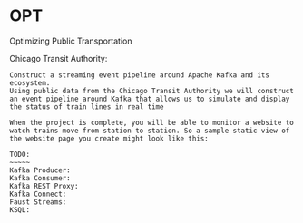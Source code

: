 # OPT
Optimizing Public Transportation

Chicago Transit Authority:
~~~~~~~~~~~~~~~~~~~~~~~~~~
Construct a streaming event pipeline around Apache Kafka and its ecosystem.
Using public data from the Chicago Transit Authority we will construct an event pipeline around Kafka that allows us to simulate and display the status of train lines in real time

When the project is complete, you will be able to monitor a website to watch trains move from station to station. So a sample static view of the website page you create might look like this:

TODO:
~~~~~
Kafka Producer:
Kafka Consumer:
Kafka REST Proxy:
Kafka Connect:
Faust Streams:
KSQL:
